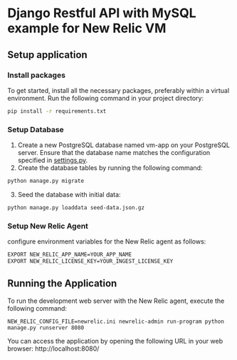# Django Restful API with MySQL example for New Relic VM

## Setup application 

### Install packages
To get started, install all the necessary packages, preferably within a virtual environment. Run the following command in your project directory:

```bash
pip install -r requirements.txt
```

### Setup Database

1. Create a new PostgreSQL database named vm-app on your PostgreSQL server. Ensure that the database name matches the configuration specified in [settings.py](./DjangoRestPgSQL/settings.py).
2. Create the database tables by running the following command:
   
```bash
python manage.py migrate
```

3. Seed the database with initial data:
```bash
python manage.py loaddata seed-data.json.gz
```

### Setup New Relic Agent

configure environment variables for the New Relic agent as follows:

```bash
EXPORT NEW_RELIC_APP_NAME=YOUR_APP_NAME
EXPORT NEW_RELIC_LICENSE_KEY=YOUR_INGEST_LICENSE_KEY
```

## Running the Application

To run the development web server with the New Relic agent, execute the following command:
```
NEW_RELIC_CONFIG_FILE=newrelic.ini newrelic-admin run-program python manage.py runserver 8080
```

You can access the application by opening the following URL in your web browser: http://localhost:8080/
